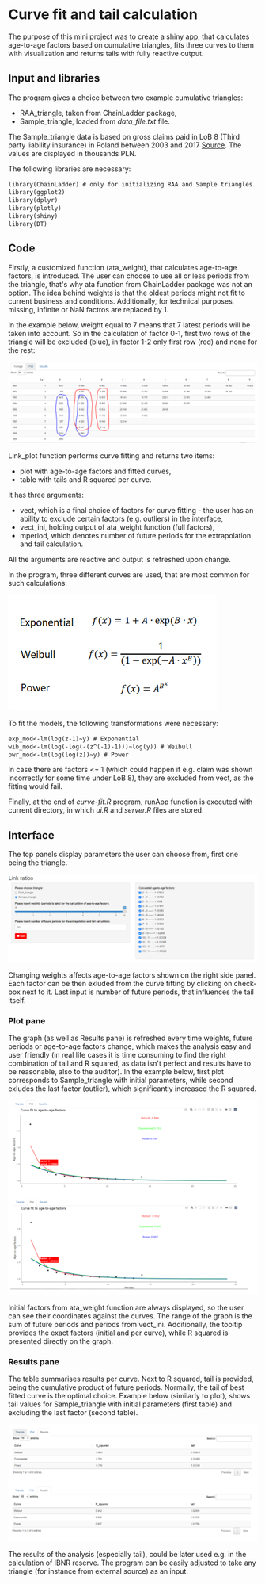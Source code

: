 # Curve fit and tail calculation

The purpose of this mini project was to create a shiny app, that calculates age-to-age factors based on cumulative triangles, fits three curves to them with visualization and returns tails with fully reactive output. 

## Input and libraries

The program gives a choice between two example cumulative triangles:
- RAA_triangle, taken from ChainLadder package,
- Sample_triangle, loaded from *data_file.txt* file.

The Sample_triangle data is based on gross claims paid in LoB 8 (Third party liability insurance) in Poland between 2003 and 2017 [Source](https://www.knf.gov.pl/?articleId=65250&p_id=18). The values are displayed in thousands PLN.

The following libraries are necessary:
```
library(ChainLadder) # only for initializing RAA and Sample triangles
library(ggplot2)
library(dplyr)
library(plotly)
library(shiny)
library(DT)
```

## Code

Firstly, a customized function (ata_weight), that calculates age-to-age factors, is introduced. The user can choose to use all or less periods from the triangle, that's why ata function from ChainLadder package was not an option. The idea behind weights is that the oldest periods might not fit to current business and conditions. Additionally, for technical purposes, missing, infinite or NaN factros are replaced by 1.

In the example below, weight equal to 7 means that 7 latest periods will be taken into account. So in the calculation of factor 0-1, first two rows of the triangle will be excluded (blue), in factor 1-2 only first row (red) and none for the rest:

![triangle](Triangle.PNG)

Link_plot function performs curve fitting and returns two items:
- plot with age-to-age factors and fitted curves,
- table with tails and R squared per curve.

It has three arguments:
- vect, which is a final choice of factors for curve fitting - the user has an ability to exclude certain factors (e.g. outliers) in the interface,
- vect_ini, holding output of ata_weight function (full factors),
- mperiod, which denotes number of future periods for the extrapolation and tail calculation.

All the arguments are reactive and output is refreshed upon change.

In the program, three different curves are used, that are most common for such calculations:

![curves](Curves.png)

To fit the models, the following transformations were necessary:
```
exp_mod<-lm(log(z-1)~y) # Exponential
wib_mod<-lm(log(-log(-(z^(-1)-1)))~log(y)) # Weibull
pwr_mod<-lm(log(log(z))~y) # Power
```
In case there are factors <= 1 (which could happen if e.g. claim was shown incorrectly for some time under LoB 8), they are excluded from vect, as the fitting would fail.

Finally, at the end of *curve-fit.R* program, runApp function is executed with current directory, in which *ui.R* and *server.R* files are stored.


## Interface

The top panels display parameters the user can choose from, first one being the triangle.

![interface](Interface.png)

Changing weights affects age-to-age factors shown on the right side panel. Each factor can be then exluded from the curve fitting by clicking on check-box next to it. 
Last input is number of future periods, that influences the tail itself.

### Plot pane
The graph (as well as Results pane) is refreshed every time weights, future periods or age-to-age factors change, which makes the analysis easy and user friendly (in real life cases it is time consuming to find the right combination of tail and R squared, as data isn't perfect and results have to be reasonable, also to the auditor).
In the example below, first plot corresponds to Sample_triangle with initial parameters, while second exludes the last factor (outlier), which significantly increased the R squared.

![plot](Plot.png)

Initial factors from ata_weight function are always displayed, so the user can see their coordinates against the curves. The range of the graph is the sum of future periods and periods from vect_ini.
Additionally, the tooltip provides the exact factors (initial and per curve), while R squared is presented directly on the graph.

### Results pane
The table summarises results per curve. Next to R squared, tail is provided, being the cumulative product of future periods. Normally, the tail of best fitted curve is the optimal choice.
Example below (similarly to plot), shows tail values for Sample_triangle with initial parameters (first table) and excluding the last factor (second table).

![plot](Table.png)

The results of the analysis (especially tail), could be later used e.g. in the calculation of IBNR reserve. The program can be easily adjusted to take any triangle (for instance from external source) as an input.
